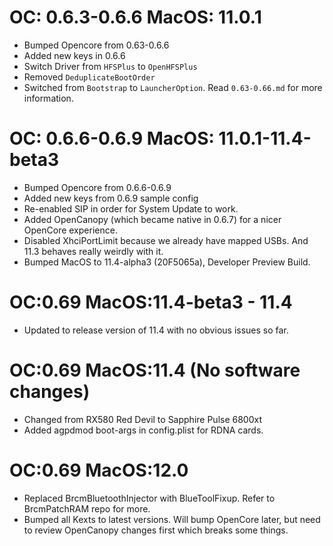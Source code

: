 # OC: 0.6.3-0.6.6 MacOS: 11.0.1
- Bumped Opencore from 0.63-0.6.6
- Added new keys in 0.6.6
- Switch Driver from `HFSPlus` to `OpenHFSPlus`
- Removed `DeduplicateBootOrder`
- Switched from `Bootstrap` to `LauncherOption`. Read `0.63-0.66.md` for more information.

# OC: 0.6.6-0.6.9 MacOS: 11.0.1-11.4-beta3
- Bumped Opencore from 0.6.6-0.6.9
- Added new keys from 0.6.9 sample config
- Re-enabled SIP in order for System Update to work.
- Added OpenCanopy (which became native in 0.6.7) for a nicer OpenCore experience.
- Disabled XhciPortLimit because we already have mapped USBs. And 11.3 behaves really weirdly with it.
- Bumped MacOS to 11.4-alpha3 (20F5065a), Developer Preview Build.

# OC:0.69 MacOS:11.4-beta3 - 11.4
- Updated to release version of 11.4 with no obvious issues so far.

# OC:0.69 MacOS:11.4 (No software changes)
- Changed from RX580 Red Devil to Sapphire Pulse 6800xt
- Added agpdmod boot-args in config.plist for RDNA cards.

# OC:0.69 MacOS:12.0
- Replaced BrcmBluetoothInjector with BlueToolFixup. Refer to BrcmPatchRAM repo for more.
- Bumped all Kexts to latest versions. Will bump OpenCore later, but need to review OpenCanopy changes first which breaks some things.
